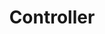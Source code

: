 ---
title: Controller
menu: 
    sidebar:
        name: Controller
        identifier: Controller
        parent: network
        weight: 100
---
